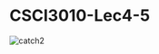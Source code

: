 # CSCI3010-Lec4-5

![catch2](https://github.com/brho7443/CSCI3010-Lec4-5/actions/workflows/c-cpp.yml/badge.svg)
